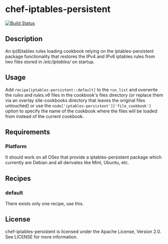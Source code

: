 # chef-iptables-persistent

[![Build Status](https://travis-ci.org/cmur2/chef-iptables-persistent.png)](https://travis-ci.org/cmur2/chef-iptables-persistent)

## Description

An ip(6)tables rules loading cookbook relying on the iptables-persistent package functionality that restores the IPv4 and IPv6 iptables rules from two files stored in */etc/iptables/* on startup.

## Usage

Add `recipe[iptables-persistent::default]` to the `run_list` and overwrite the *rules* and *rules.v6* files in the cookbook's files directory (or replace them via an overlay site-cookbooks directory that leaves the original files untouched) or use the `node['iptables-persistent']['file_cookbook']` option to specify the name of the cookbook where the files will be loaded from instead of the current cookbook. 

## Requirements

### Platform

It should work on all OSes that provide a iptables-persistent package which currently are Debian and all derivates like Mint, Ubuntu, etc.

## Recipes

### default

There exists only one recipe, use this.

## License

chef-iptables-persistent is licensed under the Apache License, Version 2.0. See LICENSE for more information.
